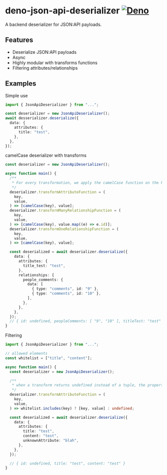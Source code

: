 # deno-json-api-deserializer [![Deno](https://github.com/AmauryD/deno-json-api-deserializer/actions/workflows/deno.yml/badge.svg)](https://github.com/AmauryD/deno-json-api-deserializer/actions/workflows/deno.yml)

A backend deserializer for JSON:API payloads.

## Features

- Deserialize JSON:API payloads
- Async
- Highly modular with transforms functions
- Filtering attributes/relationships

## Examples

Simple use

```typescript
import { JsonApiDeserializer } from "...";

const deserializer = new JsonApiDeserializer();
await desserializer.deserialize({
  data: {
    attributes: {
      title: "test",
    },
  },
});
```

camelCase deserializer with transforms

```typescript
const deserializer = new JsonApiDeserializer();

async function main() {
  /**
   * For every transformation, we apply the camelCase function on the key
   */
  deserializer.transformAttributeFunction = (
    key,
    value,
  ) => [camelCase(key), value];
  deserializer.transformManyRelationshipFunction = (
    key,
    value,
  ) => [camelCase(key), value.map((e) => e.id)];
  deserializer.transformOneRelationshipFunction = (
    key,
    value,
  ) => [camelCase(key), value];

  const deserialized = await deserializer.deserialize({
    data: {
      attributes: {
        title_test: "test",
      },
      relationships: {
        people_comments: {
          data: [
            { type: "comments", id: "9" },
            { type: "comments", id: "10" },
          ],
        },
      },
    },
  });
  // { id: undefined, peopleComments: [ "9", "10" ], titleTest: "test" }
}
```

Filtering

```typescript
import { JsonApiDeserializer } from "...";

// allowed elements
const whitelist = ["title", "content"];

async function main() {
  const deserializer = new JsonApiDeserializer();

  /**
   * when a transform returns undefined instead of a tuple, the property is skipped
   */
  deserializer.transformAttributeFunction = (
    key,
    value,
  ) => whitelist.includes(key) ? [key, value] : undefined;

  const deserialized = await deserializer.deserialize({
    data: {
      attributes: {
        title: "test",
        content: "test",
        unknownAttribute: "blah",
      },
    },
  });

  // { id: undefined, title: "test", content: "test" }
}
```
